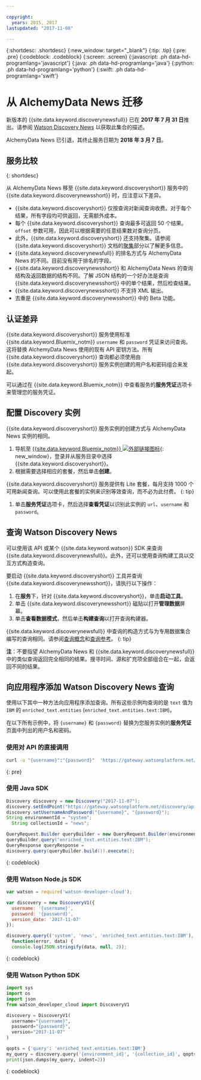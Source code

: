```yaml
---

copyright:
  years: 2015, 2017
lastupdated: "2017-11-08"

---
```


{:shortdesc: .shortdesc}
{:new_window: target="_blank"}
{:tip: .tip}
{:pre: .pre}
{:codeblock: .codeblock}
{:screen: .screen}
{:javascript: .ph data-hd-programlang='javascript'}
{:java: .ph data-hd-programlang='java'}
{:python: .ph data-hd-programlang='python'}
{:swift: .ph data-hd-programlang='swift'}

# 从 AlchemyData News 迁移

新版本的 {{site.data.keyword.discoverynewsfull}} 已在 **2017 年 7 月 31 日**推出。请参阅 [Watson Discovery News](/docs/services/discovery/watson-discovery-news.html) 以获取此集合的描述。

AlchemyData News 已引退，其终止服务日期为 **2018 年 3 月 7 日**。

## 服务比较
{: shortdesc}

从 AlchemyData News 移至 {{site.data.keyword.discoveryshort}} 服务中的 {{site.data.keyword.discoverynewsshort}} 时，应注意以下差异。

- {{site.data.keyword.discoveryshort}} 仅按查询对新闻查询收费。对于每个结果，所有字段均可供返回，无需额外成本。
- 每个 {{site.data.keyword.discoveryshort}} 查询最多可返回 50 个结果。`offset` 参数可用，因此可以根据需要的任意结果数对查询分页。
- 此外，{{site.data.keyword.discoveryshort}} 还支持聚集。请参阅 {{site.data.keyword.discoveryshort}} 文档的[聚集](/docs/services/discovery/query-reference.html#aggregations)部分以了解更多信息。
- {{site.data.keyword.discoverynewsfull}} 的排名方式与 AlchemyData News 的不同。目前没有用于排名的字段。
- {{site.data.keyword.discoverynewsshort}} 和 AlchemyData News 的查询结构及返回数据的结构不同。了解 JSON 结构的一个好办法是查询 {{site.data.keyword.discoverynewsshort}} 中的单个结果，然后检查结果。
- {{site.data.keyword.discoverynewsshort}} 不支持 XML 输出。
- 去重是 {{site.data.keyword.discoverynewsshort}} 中的 Beta 功能。

## 认证差异

{{site.data.keyword.discoveryshort}} 服务使用标准 {{site.data.keyword.Bluemix_notm}} `username` 和 `password` 凭证来访问查询。这将替换 AlchemyData News 使用的现有 API 密钥方法。所有 {{site.data.keyword.discoveryshort}} 查询都必须使用由 {{site.data.keyword.discoveryshort}} 服务实例创建的用户名和密码组合来发起。

可以通过在 {{site.data.keyword.Bluemix_notm}} 中查看服务的**服务凭证**选项卡来管理您的服务凭证。

## 配置 Discovery 实例

{{site.data.keyword.discoveryshort}} 服务实例的创建方式与 AlchemyData News 实例的相同。

1. 导航至 [{{site.data.keyword.Bluemix_notm}} ![外部链接图标](../../icons/launch-glyph.svg "外部链接图标")](https://console.ng.bluemix.net/catalog/services/discovery/){: new_window}，登录并从服务目录中选择 {{site.data.keyword.discoveryshort}}。
1. 根据需要选择相应的套餐，然后单击**创建**。

  {{site.data.keyword.discoveryshort}} 服务提供有 Lite 套餐，每月支持 1000 个可用新闻查询。可以使用此套餐的实例来识别等效查询，而不必为此付费。
  {: tip}

1. 单击**服务凭证**选项卡，然后选择**查看凭证**以识别此实例的 `url`、`username` 和 `password`。

## 查询 Watson Discovery News

可以使用该 API 或某个 {{site.data.keyword.watson}} SDK 来查询 {{site.data.keyword.discoverynewsfull}}。此外，还可以使用查询构建工具以交互方式构造查询。

要启动 {{site.data.keyword.discoveryshort}} 工具并查询 {{site.data.keyword.discoverynewsshort}}，请执行以下操作：

1. 在**服务**下，针对 {{site.data.keyword.discoveryshort}}，单击**启动工具**。
1. 单击 {{site.data.keyword.discoverynewsshort}} 磁贴以打开**管理数据**屏幕。
1. 单击**查看数据模式**，然后单击**构建查询**以打开查询构建器。

  {{site.data.keyword.discoverynewsfull}} 中查询的构造方式与为专用数据集合编写的查询相同。请参阅[查询概念](/docs/services/discovery/using.html)和[查询参考](/docs/services/discovery/query-reference.html)。
  {: tip}

**注**：不要指望 AlchemyData News 和 {{site.data.keyword.discoverynewsfull}} 中的类似查询返回完全相同的结果。搜寻时间、源和扩充项全部组合在一起，会返回不同的结果。

## 向应用程序添加 Watson Discovery News 查询

使用以下其中一种方法向应用程序添加查询。所有这些示例均查询的是 `text` 值为 `IBM` 的 `enriched_text.entities` (`enriched_text.entities.text:IBM`)。

在以下所有示例中，将 `{username}` 和 `{password}` 替换为您服务实例的**服务凭证**页面中列出的用户名和密码。

### 使用对 API 的直接调用

```bash
curl -u "{username}":"{password}"  'https://gateway.watsonplatform.net/discovery/api/v1/environments/system/collections/news/query?version=2017-11-07&query=enriched_text.entities.text:IBM'
```
{: pre}

### 使用 Java SDK

```java
Discovery discovery = new Discovery("2017-11-07");
discovery.setEndPoint("https://gateway.watsonplatform.net/discovery/api/v1");
discovery.setUsernameAndPassword("{username}", "{password}");  
String environmentId = "system";
  String collectionId = "news";

QueryRequest.Builder queryBuilder = new QueryRequest.Builder(environmentId,collectionId);  
queryBuilder.query("enriched_text.entities.text:IBM");  
QueryResponse queryResponse =  
discovery.query(queryBuilder.build()).execute();
```
{: codeblock}

### 使用 Watson Node.js SDK

```javascript
var watson = require('watson-developer-cloud');

var discovery = new DiscoveryV1({  
  username: '{username}',  
  password: '{password}',  
  version_date: '2017-11-07'  
});  

discovery.query(('system', 'news', 'enriched_text.entities.text:IBM'),  
  function(error, data) {  
  console.log(JSON.stringify(data, null, 2));  
```
{: codeblock}

### 使用 Watson Python SDK

```python
import sys
import os
import json
from watson_developer_cloud import DiscoveryV1

discovery = DiscoveryV1(
  username="{username}",
  password="{password}",
  version="2017-11-07"
)

qopts = {'query': 'enriched_text.entities.text:IBM'}
my_query = discovery.query('{environment_id}', '{collection_id}', qopts)
print(json.dumps(my_query, indent=2))
```
{: codeblock}
